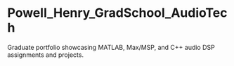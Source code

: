 # Powell_Henry_GradSchool_AudioTech
Graduate portfolio showcasing MATLAB, Max/MSP, and C++ audio DSP assignments and projects.
